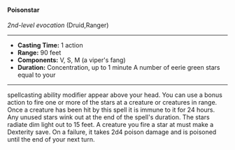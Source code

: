 #### Poisonstar
*2nd-level evocation* (Druid,Ranger)
___
- **Casting Time:** 1 action
- **Range:** 90 feet
- **Components:** V, S, M (a viper's fang)
- **Duration:** Concentration, up to 1 minute A number of eerie green stars equal to your
---
spellcasting ability modifier appear above your
head. You can use a bonus action to fire one or
more of the stars at a creature or creatures in range.
Once a creature has been hit by this spell it is
immune to it for 24 hours. Any unused stars wink
out at the end of the spell's duration. The stars
radiate dim light out to 15 feet.
A creature you fire a star at must make a
Dexterity save. On a failure, it takes 2d4 poison
damage and is poisoned until the end of your next
turn.
